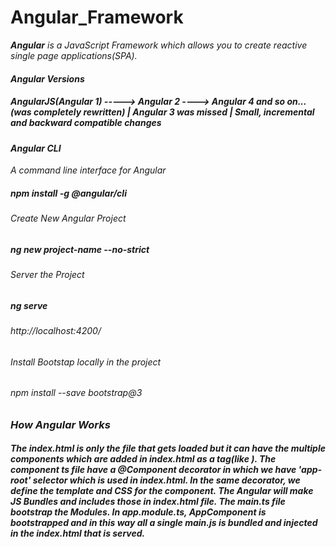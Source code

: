 # Angular_Framework

<i>
<b>Angular</b> is a JavaScript Framework which allows you to create reactive single page applications(SPA).

#### Angular Versions
<h5>AngularJS(Angular 1)  ----->  Angular 2 ----> Angular 4 and so on...</br>
(was completely rewritten) | Angular 3 was missed | Small, incremental and backward compatible changes
</h5>

#### Angular CLI
A command line interface for Angular 
<h5>npm install -g @angular/cli</h5>

###### Create New Angular Project
<h5>ng new project-name --no-strict</h5>

###### Server the Project
<h5>ng serve</h5>
<h6>http://localhost:4200/</h6>

###### Install Bootstap locally in the project
<h6>npm install --save bootstrap@3</h6>

### How Angular Works
<h5>The <b>index.html</`b> is only the file that gets loaded but it can have the multiple components which are added in index.html as a tag(like <b><app-root></app-root></b>). The component ts file have a <b>@Component</b> decorator in which we have <b>'app-root'</b> selector which is used in index.html. In the same decorator, we define the template and CSS for the component. The Angular will make JS Bundles and includes those in index.html file. The <b>main.ts</b> file bootstrap the Modules. In app.module.ts, AppComponent is bootstrapped and in this way all a single <b>main.js</b> is bundled and injected in the index.html that is served.
</h5>



</i>